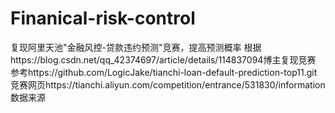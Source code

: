 # Finanical-risk-control
复现阿里天池"金融风控-贷款违约预测"竞赛，提高预测概率
根据https://blog.csdn.net/qq_42374697/article/details/114837094博主复现竞赛
参考https://github.com/LogicJake/tianchi-loan-default-prediction-top11.git
竞赛网页https://tianchi.aliyun.com/competition/entrance/531830/information 数据来源

